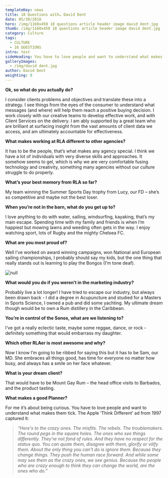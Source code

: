 ```yaml
---
templateKey: news
title: 10 Questions with… David Dent
date: 05/30/2018
hero: /img/1160x450 10 questions article header image david dent.jpg
thumb: /img/1160x450 10 questions article header image david dent.jpg
category: Culture
tags:
  - CULTURE
  - 10 QUESTIONS
intro: test
sideHeading: You have to love people and want to understand what makes them tick.
galleryImages:
  - /img/david dent.jpg
author: David Dent
weighting: 0
---
```


**Ok, so what do you actually do?**

I consider clients problems and objectives and translate these into a strategy. I see things from the eyes of the consumer to understand what messages (and where) will help them reach a positive buying decision. I work closely with our creative teams to develop effective work, and with Client Services on the delivery. I am ably supported by a great team who are brilliant at surfacing insight from the vast amounts of client data we access, and am ultimately accountable for effectiveness.

**What makes working at RLA different to other agencies?**

It has to be the people, that’s what makes any agency special. I think we have a lot of individuals with very diverse skills and approaches. It somehow seems to gel, which is why we are very comfortable fusing technology and creativity, something many agencies without our culture struggle to do properly.

**What’s your best memory from RLA so far?**

My team winning the Summer Sports Day trophy from Lucy, our FD – she’s so competitive and maybe not the best loser.

**When you’re not in the barn, what do you get up to?**

I love anything to do with water, sailing, windsurfing, kayaking, that’s my main escape. Spending time with my family and friends is when I’m happiest but mowing lawns and weeding often gets in the way. I enjoy watching sport, lots of Rugby and the mighty Chelsea FC.

**What are you most proud of?**

Well I’ve worked on award winning campaigns, won National and European sailing championships, I probably should say my kids, but the one thing that really stands out is learning to play the Bongos (I’m tone deaf).

![null](/img/1366x532-10-questions-mid-article-image-david-dent.jpg)

**What would you do if you weren’t in the marketing industry?**

Probably live a lot longer! I have tried to escape our industry, but always been drawn back - I did a degree in Acupuncture and studied for a Masters in Sports Science, I owned a pub and did some yachting. My ultimate dream though would be to own a Rum distillery in the Caribbean.

**You’re in control of the Sonos, what are we listening to?**

I’ve got a really eclectic taste, maybe some reggae, dance, or rock - definitely something that would embarrass my daughter.

**Which other RLAer is most awesome and why?**

Now I know I’m going to be ribbed for saying this but it has to be Sam, our MD. She embraces all things good, has time for everyone no matter how busy, and always has a smile on her face whatever.

**What is your dream client?**

That would have to be Mount Gay Rum – the head office visits to Barbados, and the product tasting.

**What makes a good Planner?**

For me it’s about being curious. You have to love people and want to understand what makes them tick. The Apple ‘Think Different’ ad from 1997 captured it:

> _“Here's to the crazy ones. The misfits. The rebels. The troublemakers. The round pegs in the square holes. The ones who see things differently. They're not fond of rules. And they have no respect for the status quo. You can quote them, disagree with them, glorify or vilify them. About the only thing you can't do is ignore them. Because they change things. They push the human race forward. And while some may see them as the crazy ones, we see genius. Because the people who are crazy enough to think they can change the world, are the ones who do.”_
